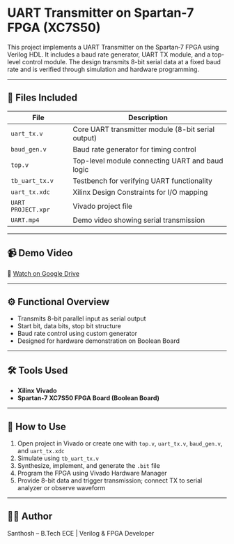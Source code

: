 # UART Transmitter on Spartan‑7 FPGA (XC7S50)

This project implements a UART Transmitter on the Spartan‑7 FPGA using Verilog HDL. It includes a baud rate generator, UART TX module, and a top-level control module. The design transmits 8-bit serial data at a fixed baud rate and is verified through simulation and hardware programming.

---

## 📂 Files Included

| File | Description |
|------|-------------|
| `uart_tx.v`      | Core UART transmitter module (8-bit serial output) |
| `baud_gen.v`     | Baud rate generator for timing control |
| `top.v`          | Top-level module connecting UART and baud logic |
| `tb_uart_tx.v`   | Testbench for verifying UART functionality |
| `uart_tx.xdc`    | Xilinx Design Constraints for I/O mapping |
| `UART PROJECT.xpr` | Vivado project file |
| `UART.mp4`       | Demo video showing serial transmission |

---

## 📹 Demo Video

📎 [Watch on Google Drive](https://drive.google.com/file/d/1-gqgODjQEFz55oJ0QRVlKtmAxPn7jbBC/view?usp=sharing)

---

## ⚙️ Functional Overview

- Transmits 8-bit parallel input as serial output
- Start bit, data bits, stop bit structure
- Baud rate control using custom generator
- Designed for hardware demonstration on Boolean Board

---

## 🛠 Tools Used

- **Xilinx Vivado**
- **Spartan‑7 XC7S50 FPGA Board (Boolean Board)**

---

## 🚀 How to Use

1. Open project in Vivado or create one with `top.v`, `uart_tx.v`, `baud_gen.v`, and `uart_tx.xdc`
2. Simulate using `tb_uart_tx.v`
3. Synthesize, implement, and generate the `.bit` file
4. Program the FPGA using Vivado Hardware Manager
5. Provide 8-bit data and trigger transmission; connect TX to serial analyzer or observe waveform

---

## 👨‍💻 Author

Santhosh – B.Tech ECE | Verilog & FPGA Developer
